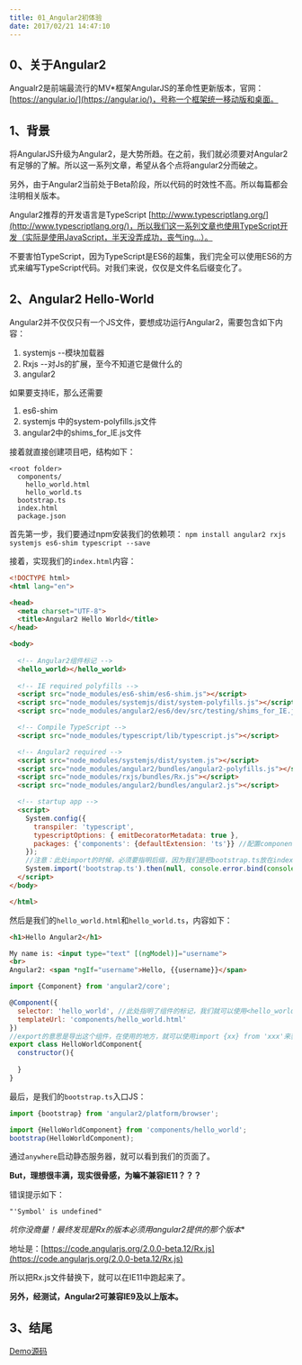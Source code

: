 ```yaml
---
title: 01_Angular2初体验
date: 2017/02/21 14:47:10
---
```


## 0、关于Angular2

Angualr2是前端最流行的MV*框架AngularJS的革命性更新版本，官网：[https://angular.io/](https://angular.io/)，号称一个框架统一移动版和桌面。

## 1、背景

将AngularJS升级为Angular2，是大势所趋。在之前，我们就必须要对Angular2有足够的了解。所以这一系列文章，希望从各个点将angular2分而破之。

另外，由于Angular2当前处于Beta阶段，所以代码的时效性不高。所以每篇都会注明相关版本。

Angular2推荐的开发语言是TypeScript [http://www.typescriptlang.org/](http://www.typescriptlang.org/)，所以我们这一系列文章也使用TypeScript开发（实际是使用JavaScript，半天没弄成功，丧气ing...）。

不要害怕TypeScript，因为TypeScript是ES6的超集，我们完全可以使用ES6的方式来编写TypeScript代码。对我们来说，仅仅是文件名后缀变化了。

## 2、Angular2 Hello-World

Angular2并不仅仅只有一个JS文件，要想成功运行Angular2，需要包含如下内容：

1. systemjs --模块加载器
2. Rxjs   --对Js的扩展，至今不知道它是做什么的
3. angular2

如果要支持IE，那么还需要

1. es6-shim
2. systemjs 中的system-polyfills.js文件
3. angular2中的shims_for_IE.js文件

接着就直接创建项目吧，结构如下：

```
<root folder>
  components/
    hello_world.html
    hello_world.ts
  bootstrap.ts
  index.html
  package.json
```

首先第一步，我们要通过npm安装我们的依赖项：
``npm install angular2 rxjs systemjs es6-shim typescript --save``

接着，实现我们的``index.html``内容：

```html
<!DOCTYPE html>
<html lang="en">

<head>
  <meta charset="UTF-8">
  <title>Angular2 Hello World</title>
</head>

<body>
  
  <!-- Angular2组件标记 -->
  <hello_world></hello_world>
  
  <!-- IE required polyfills -->
  <script src="node_modules/es6-shim/es6-shim.js"></script>
  <script src="node_modules/systemjs/dist/system-polyfills.js"></script>
  <script src="node_modules/angular2/es6/dev/src/testing/shims_for_IE.js"></script>

  <!-- Compile TypeScript -->
  <script src="node_modules/typescript/lib/typescript.js"></script>

  <!-- Angular2 required -->
  <script src="node_modules/systemjs/dist/system.js"></script>
  <script src="node_modules/angular2/bundles/angular2-polyfills.js"></script>
  <script src="node_modules/rxjs/bundles/Rx.js"></script>
  <script src="node_modules/angular2/bundles/angular2.js"></script>

  <!-- startup app -->
  <script>
    System.config({
      transpiler: 'typescript',
      typescriptOptions: { emitDecoratorMetadata: true },
      packages: {'components': {defaultExtension: 'ts'}} //配置components目录下的请求，默认格式为ts
    });
    //注意：此处import的时候，必须要指明后缀，因为我们是把bootstrap.ts放在index平级的，在System的config中没有配置默认扩展名
    System.import('bootstrap.ts').then(null, console.error.bind(console));
  </script>
</body>

</html>
```

然后是我们的``hello_world.html``和``hello_world.ts``，内容如下：

```html
<h1>Hello Angular2</h1>

My name is: <input type="text" [(ngModel)]="username">
<br>
Angular2: <span *ngIf="username">Hello, {{username}}</span>
```

```javascript
import {Component} from 'angular2/core';

@Component({
  selector: 'hello_world', //此处指明了组件的标记，我们就可以使用<hello_world></hello_world>来使用这个组件了。
  templateUrl: 'components/hello_world.html'
})
//export的意思是导出这个组件，在使用的地方，就可以使用import {xx} from 'xxx'来获取到了。
export class HelloWorldComponent{
  constructor(){
    
  }
}
```

最后，是我们的``bootstrap.ts``入口JS：

```javascript
import {bootstrap} from 'angular2/platform/browser';

import {HelloWorldComponent} from 'components/hello_world';
bootstrap(HelloWorldComponent);
```

通过``anywhere``启动静态服务器，就可以看到我们的页面了。

**But，理想很丰满，现实很骨感，为嘛不兼容IE11？？？**

错误提示如下：

```
"'Symbol' is undefined"
```

**坑你没商量*！最终发现是Rx的版本必须用angular2提供的那个版本**

地址是：[https://code.angularjs.org/2.0.0-beta.12/Rx.js](https://code.angularjs.org/2.0.0-beta.12/Rx.js)

所以把Rx.js文件替换下，就可以在IE11中跑起来了。

**另外，经测试，Angular2可兼容IE9及以上版本。**

## 3、结尾

[Demo源码](https://github.com/hstarorg/HstarDemoProject/tree/master/angular2_demo/04)